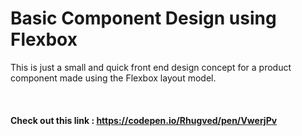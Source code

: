 # Basic Component Design using Flexbox

This is just a small and quick front end design concept for a product component made using the Flexbox layout model.

<br />

#### Check out this link : https://codepen.io/Rhugved/pen/VwerjPv
